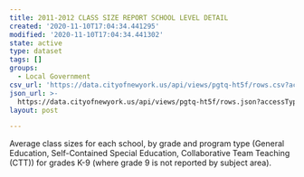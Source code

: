 ```yaml
---
title: 2011-2012 CLASS SIZE REPORT SCHOOL LEVEL DETAIL
created: '2020-11-10T17:04:34.441295'
modified: '2020-11-10T17:04:34.441302'
state: active
type: dataset
tags: []
groups:
  - Local Government
csv_url: 'https://data.cityofnewyork.us/api/views/pgtq-ht5f/rows.csv?accessType=DOWNLOAD'
json_url: >-
  https://data.cityofnewyork.us/api/views/pgtq-ht5f/rows.json?accessType=DOWNLOAD
layout: post

---
```

Average class sizes for each school, by grade and program type (General Education, Self-Contained Special Education, Collaborative Team Teaching (CTT)) for grades K-9 (where grade 9 is not reported by subject area).
